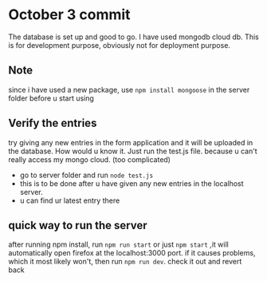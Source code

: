# October 3 commit

The database is set up and good to go.
I have used mongodb cloud db. This is for development purpose, obviously not for deployment purpose.

## Note

since i have used a new package, use `npm install mongoose` in the server folder before u start using

## Verify the entries

try giving any new entries in the form application and it will be uploaded in the database. How would u know it.
Just run the test.js file. because u can't really access my mongo cloud. (too complicated)

- go to server folder and run `node test.js`
- this is to be done after u have given any new entries in the localhost server.
- u can find ur latest entry there

## quick way to run the server

after running npm install, run `npm run start` or just `npm start` ,it will automatically open firefox at the localhost:3000 port.
if it causes problems, which it most likely won't, then run `npm run dev`.
check it out and revert back
